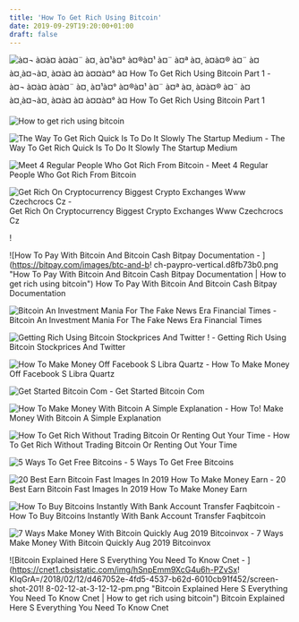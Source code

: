 ```yaml
---
title: 'How To Get Rich Using Bitcoin'
date: 2019-09-29T19:20:00+01:00
draft: false
---
```


![à¤¬ à¤à¤ à¤à¤¨ à¤¸ à¤¹à¤° à¤®à¤¹ à¤¨ à¤ª à¤¸ à¤à¤® à¤¨ à¤ à¤¸à¤¬à¤¸ à¤à¤ à¤ à¤¤à¤° à¤ How To Get Rich Using Bitcoin Part 1 - ](https://i.ytimg.com/vi/HefOneA6AQo/maxresdefault.jpg "à¤¬ à¤à¤ à¤à¤¨ à¤¸ à¤¹à¤° à¤®à¤¹ à¤¨ à¤ª à¤¸ à¤à¤® à¤¨ à¤ à¤¸à¤¬à¤¸ à¤à¤ à¤ à¤¤à¤° à¤ How To Get Rich Using Bitcoin Part 1 | How to get rich using bitcoin") à¤¬ à¤à¤ à¤à¤¨ à¤¸ à¤¹à¤° à¤®à¤¹ à¤¨ à¤ª à¤¸ à¤à¤® à¤¨ à¤ à¤¸à¤¬à¤¸ à¤à¤ à¤ à¤¤à¤° à¤ How To Get Rich Using Bitcoin Part 1

![How to get rich using bitcoin](https://www.bitcoin.com/images/uploads/facebook.png "How to get rich using bitcoin") 

![The Way To Get Rich Quick Is To Do It Slowly The Startup Medium - ](https://miro.medium.com/max/410/0*MN4vRoPApCl0w_Tl "The Way To Get Rich Quick Is To Do It Slowly The St!   artup Medium | How to get rich using bitcoin") The Way To Get Rich Quick Is To Do It Slowly The Startup Medium

![Meet 4 Regular People Who Got Rich From Bitcoin - ](https://s.yimg.com/ny/api/res/1.2/AXAlTwmJAMcqvub1e3KSNg--~A/YXBwaWQ9aGlnaGxhbmRlcjtzbT0xO3c9NTk3O2g9MzMx/http://media.zenfs.com/en/homerun/feed_manager_auto_publish_494/ad2c33120f1467c93418b6bd52516a00 "Meet 4 Regular People Who Got Rich From Bitcoin | How to get rich using bitcoin") Meet 4 Regular People Who Got Rich From Bitcoin

![Get Rich On Cryptocurrency Biggest Crypto Exchanges Www Czechcrocs Cz - ](https://www.platinumcryptoacademy.com/wp-content/uploads/2018/04/BITCOIN.png "Get Rich On Cryptocurrency Biggest Crypto Exchanges Www Czechcrocs Cz | How to get rich using bitcoin") Get Rich On Cryptocurrency Biggest Crypto Exchanges Www Czechcrocs Cz

!

![How To Pay With Bitcoin And Bitcoin Cash Bitpay Documentation - ](https://bitpay.com/images/btc-and-b!   ch-paypro-vertical.d8fb73b0.png "How To Pay With Bitcoin And Bitcoin Cash Bitpay Documentation | How to get rich using bitcoin") How To Pay With Bitcoin And Bitcoin Cash Bitpay Documentation

![Bitcoin An Investment Mania For The Fake News Era Financial Times - ](https://www.ft.com/__origami/service/image/v2/images/raw/http://prod-upp-image-read.ft.com/5a0253be-d6b8-11e7-a303-9060cb1e5f44?source=next&fit=scale-down&quality=highest&width=1440 "Bitcoin An Investment Mania For The Fake News Era Financial Times | How to get rich using bitcoin") Bitcoin An Investment Mania For The Fake News Era Financial Times

![Getting Rich Using Bitcoin Stockprices And Twitter !   - ](https://www.data-blogger.com/wp-content/uploads/2017/02/stock.jpeg "Getting Rich Using Bitcoin Stockprices And Twitter | How to get rich using bitcoin") Getting Rich Using Bitcoin Stockprices And Twitter

![How To Make Money Off Facebook S Libra Quartz - ](https://cms.qz.com/wp-content/uploads/2019/06/facebook-libra-e1561483090301.jpg?quality=75&strip=all&w=410&h=230.2363960749331 "How To Make Money Off Facebook S Libra Quartz | How to get rich using bitcoin") How To Make Money Off Facebook S Libra Quartz

![Get Started Bitcoin Com - ](https://www.bitcoin.com/images/uploads/facebook.png "Get Started Bitcoin Com | How to get rich using bitcoin") Get Started Bitcoin Com

![How To Make Money With Bitcoin A Simple Explanation - ](https://i.ytimg.com/vi/fwSFQswgMQ4/maxresdefault.jpg "How To Make Money With B!   itcoin A Simple Explanation | How to get rich using bitcoin") How To! Make Money With Bitcoin A Simple Explanation

![How To Get Rich Without Trading Bitcoin Or Renting Out Your Time - ](https://coinzodiac.com/wp-content/uploads/2019/06/tim-draper-780x401.jpg "How To Get Rich Without Trading Bitcoin Or Renting Out Your Time | How to get rich using bitcoin") How To Get Rich Without Trading Bitcoin Or Renting Out Your Time

![5 Ways To Get Free Bitcoins - ](https://cdn.ccn.com/wp-content/uploads/2016/10/free-bitcoins.jpg "5 Ways To Get Free Bitcoins | How to get rich using bitcoin") 5 Ways To Get Free Bitcoins

![20 Best Earn Bitcoin Fast Images In 2019 How To Make Money Earn - ](https://i.pinimg.com/236x/db/f5/2d/dbf52dea15926c0a1d380d063f7a11c9--bitcoin-wallet-make-money.jpg "20 Best Earn Bitcoin Fast Images In 2019 How To Make M!   oney Earn | How to get rich using bitcoin") 20 Best Earn Bitcoin Fast Images In 2019 How To Make Money Earn

![How To Buy Bitcoins Instantly With Bank Account Transfer Faqbitcoin - ](https://faqbitcoin.com/wp-content/uploads/2017/06/how-to-buy-bitcoins-with-bank-account-usa-1024x538.png "How To Buy Bitcoins Instantly With Bank Account Transfer Faqbitcoin | How to get rich using bitcoin") How To Buy Bitcoins Instantly With Bank Account Transfer Faqbitcoin

![7 Ways Make Money With Bitcoin Quickly Aug 2019 Bitcoinvox - ](https://bitcoinvox.com/wp-content/uploads/2018/07/cashing-bitcoin.jpg "7 Ways Make Money With Bitcoin Quickly Aug 2019 Bitcoinvox | How to get rich using bitcoin") 7 Ways Make Money With Bitcoin Quickly Aug 2019 Bitcoinvox

![Bitcoin Explained Here S Everything You Need To Know Cnet - ](https://cnet1.cbsistatic.com/img/hSnpEmm9XcG4u6h-PZvSx!   KIqGrA=/2018/02/12/d467052e-4fd5-4537-b62d-6010cb91f452/screen-shot-201!   8-02-12-at-3-12-12-pm.png "Bitcoin Explained Here S Everything You Need To Know Cnet | How to get rich using bitcoin") Bitcoin Explained Here S Everything You Need To Know Cnet